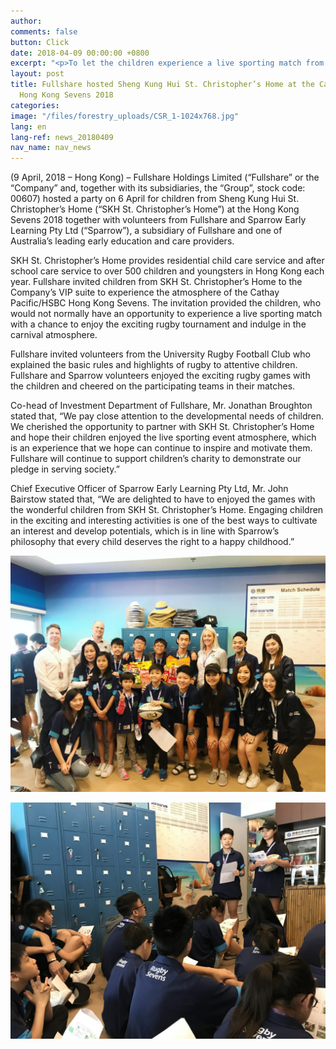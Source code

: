 ```yaml
---
author:
comments: false
button: Click
date: 2018-04-09 00:00:00 +0800
excerpt: "<p>To let the children experience a live sporting match from a premium spot</p>"
layout: post
title: Fullshare hosted Sheng Kung Hui St. Christopher’s Home at the Cathay Pacific/HSBC
  Hong Kong Sevens 2018
categories:
image: "/files/forestry_uploads/CSR_1-1024x768.jpg"
lang: en
lang-ref: news_20180409
nav_name: nav_news
---
```

<p>(9 April, 2018 – Hong Kong) – Fullshare Holdings Limited (“Fullshare” or the “Company” and, together with its subsidiaries, the “Group”, stock code: 00607) hosted a party on 6 April for children from Sheng Kung Hui St. Christopher’s Home (“SKH St. Christopher’s Home”) at the Hong Kong Sevens 2018 together with volunteers from Fullshare and Sparrow Early Learning Pty Ltd (“Sparrow”), a subsidiary of Fullshare and one of Australia’s leading early education and care providers.</p>

<p>SKH St. Christopher’s Home provides residential child care service and after school care service to over 500 children and youngsters in Hong Kong each year. Fullshare invited children from SKH St. Christopher’s Home to the Company’s VIP suite to experience the atmosphere of the Cathay Pacific/HSBC Hong Kong Sevens. The invitation provided the children, who would not normally have an opportunity to experience a live sporting match with a chance to enjoy the exciting rugby tournament and indulge in the carnival atmosphere.</p>

<p>Fullshare invited volunteers from the University Rugby Football Club who explained the basic rules and highlights of rugby to attentive children. Fullshare and Sparrow volunteers enjoyed the exciting rugby games with the children and cheered on the participating teams in their matches.</p>

<p>Co-head of Investment Department of Fullshare, Mr. Jonathan Broughton stated that, “We pay close attention to the developmental needs of children. We cherished the opportunity to partner with SKH St. Christopher’s Home and hope their children enjoyed the live sporting event atmosphere, which is an experience that we hope can continue to inspire and motivate them. Fullshare will continue to support children’s charity to demonstrate our pledge in serving society.”</p>

<p>Chief Executive Officer of Sparrow Early Learning Pty Ltd, Mr. John Bairstow stated that, “We are delighted to have to enjoyed the games with the wonderful children from SKH St. Christopher’s Home. Engaging children in the exciting and interesting activities is one of the best ways to cultivate an interest and develop potentials, which is in line with Sparrow’s philosophy that every child deserves the right to a happy childhood.”</p>

![](/files/forestry_uploads/CSR_1-1024x768.jpg)

![](/files/forestry_uploads/CSR_2-1024x768.jpg)
